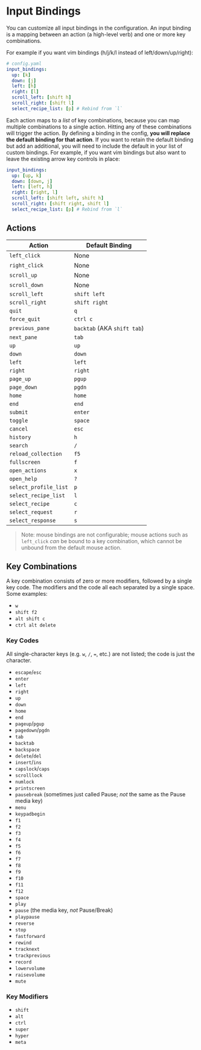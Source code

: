 # Input Bindings

You can customize all input bindings in the configuration. An input binding is a mapping between an action (a high-level verb) and one or more key combinations.

For example if you want vim bindings (h/j/k/l instead of left/down/up/right):

```yaml
# config.yaml
input_bindings:
  up: [k]
  down: [j]
  left: [h]
  right: [l]
  scroll_left: [shift h]
  scroll_right: [shift l]
  select_recipe_list: [p] # Rebind from `l`
```

Each action maps to a _list_ of key combinations, because you can map multiple combinations to a single action. Hitting any of these combinations will trigger the action. By defining a binding in the config, **you will replace the default binding for that action**. If you want to retain the default binding but add an additional, you will need to include the default in your list of custom bindings. For example, if you want vim bindings but also want to leave the existing arrow key controls in place:

```yaml
input_bindings:
  up: [up, k]
  down: [down, j]
  left: [left, h]
  right: [right, l]
  scroll_left: [shift left, shift h]
  scroll_right: [shift right, shift l]
  select_recipe_list: [p] # Rebind from `l`
```

## Actions

| Action                | Default Binding             |
| --------------------- | --------------------------- |
| `left_click`          | None                        |
| `right_click`         | None                        |
| `scroll_up`           | None                        |
| `scroll_down`         | None                        |
| `scroll_left`         | `shift left`                |
| `scroll_right`        | `shift right`               |
| `quit`                | `q`                         |
| `force_quit`          | `ctrl c`                    |
| `previous_pane`       | `backtab` (AKA `shift tab`) |
| `next_pane`           | `tab`                       |
| `up`                  | `up`                        |
| `down`                | `down`                      |
| `left`                | `left`                      |
| `right`               | `right`                     |
| `page_up`             | `pgup`                      |
| `page_down`           | `pgdn`                      |
| `home`                | `home`                      |
| `end`                 | `end`                       |
| `submit`              | `enter`                     |
| `toggle`              | `space`                     |
| `cancel`              | `esc`                       |
| `history`             | `h`                         |
| `search`              | `/`                         |
| `reload_collection`   | `f5`                        |
| `fullscreen`          | `f`                         |
| `open_actions`        | `x`                         |
| `open_help`           | `?`                         |
| `select_profile_list` | `p`                         |
| `select_recipe_list`  | `l`                         |
| `select_recipe`       | `c`                         |
| `select_request`      | `r`                         |
| `select_response`     | `s`                         |

> Note: mouse bindings are not configurable; mouse actions such as `left_click` _can_ be bound to a key combination, which cannot be unbound from the default mouse action.

## Key Combinations

A key combination consists of zero or more modifiers, followed by a single key code. The modifiers and the code all each separated by a single space. Some examples:

- `w`
- `shift f2`
- `alt shift c`
- `ctrl alt delete`

### Key Codes

All single-character keys (e.g. `w`, `/`, `=`, etc.) are not listed; the code is just the character.

- `escape`/`esc`
- `enter`
- `left`
- `right`
- `up`
- `down`
- `home`
- `end`
- `pageup`/`pgup`
- `pagedown`/`pgdn`
- `tab`
- `backtab`
- `backspace`
- `delete`/`del`
- `insert`/`ins`
- `capslock`/`caps`
- `scrolllock`
- `numlock`
- `printscreen`
- `pausebreak` (sometimes just called Pause; _not_ the same as the Pause media key)
- `menu`
- `keypadbegin`
- `f1`
- `f2`
- `f3`
- `f4`
- `f5`
- `f6`
- `f7`
- `f8`
- `f9`
- `f10`
- `f11`
- `f12`
- `space`
- `play`
- `pause` (the media key, _not_ Pause/Break)
- `playpause`
- `reverse`
- `stop`
- `fastforward`
- `rewind`
- `tracknext`
- `trackprevious`
- `record`
- `lowervolume`
- `raisevolume`
- `mute`

### Key Modifiers

- `shift`
- `alt`
- `ctrl`
- `super`
- `hyper`
- `meta`
